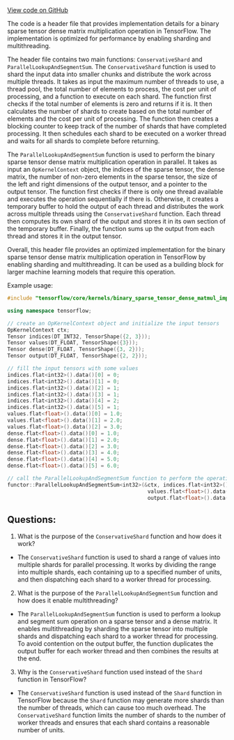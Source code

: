 [View code on GitHub](https://github.com/misbahsy/the-algorithm/twml/libtwml/src/ops/binary_sparse_dense_matmul_impl.h)

The code is a header file that provides implementation details for a binary sparse tensor dense matrix multiplication operation in TensorFlow. The implementation is optimized for performance by enabling sharding and multithreading. 

The header file contains two main functions: `ConservativeShard` and `ParallelLookupAndSegmentSum`. The `ConservativeShard` function is used to shard the input data into smaller chunks and distribute the work across multiple threads. It takes as input the maximum number of threads to use, a thread pool, the total number of elements to process, the cost per unit of processing, and a function to execute on each shard. The function first checks if the total number of elements is zero and returns if it is. It then calculates the number of shards to create based on the total number of elements and the cost per unit of processing. The function then creates a blocking counter to keep track of the number of shards that have completed processing. It then schedules each shard to be executed on a worker thread and waits for all shards to complete before returning. 

The `ParallelLookupAndSegmentSum` function is used to perform the binary sparse tensor dense matrix multiplication operation in parallel. It takes as input an `OpKernelContext` object, the indices of the sparse tensor, the dense matrix, the number of non-zero elements in the sparse tensor, the size of the left and right dimensions of the output tensor, and a pointer to the output tensor. The function first checks if there is only one thread available and executes the operation sequentially if there is. Otherwise, it creates a temporary buffer to hold the output of each thread and distributes the work across multiple threads using the `ConservativeShard` function. Each thread then computes its own shard of the output and stores it in its own section of the temporary buffer. Finally, the function sums up the output from each thread and stores it in the output tensor. 

Overall, this header file provides an optimized implementation for the binary sparse tensor dense matrix multiplication operation in TensorFlow by enabling sharding and multithreading. It can be used as a building block for larger machine learning models that require this operation. 

Example usage:

```c++
#include "tensorflow/core/kernels/binary_sparse_tensor_dense_matmul_impl.h"

using namespace tensorflow;

// create an OpKernelContext object and initialize the input tensors
OpKernelContext ctx;
Tensor indices(DT_INT32, TensorShape({2, 3}));
Tensor values(DT_FLOAT, TensorShape({3}));
Tensor dense(DT_FLOAT, TensorShape({3, 2}));
Tensor output(DT_FLOAT, TensorShape({2, 2}));

// fill the input tensors with some values
indices.flat<int32>().data()[0] = 0;
indices.flat<int32>().data()[1] = 0;
indices.flat<int32>().data()[2] = 1;
indices.flat<int32>().data()[3] = 1;
indices.flat<int32>().data()[4] = 2;
indices.flat<int32>().data()[5] = 1;
values.flat<float>().data()[0] = 1.0;
values.flat<float>().data()[1] = 2.0;
values.flat<float>().data()[2] = 3.0;
dense.flat<float>().data()[0] = 1.0;
dense.flat<float>().data()[1] = 2.0;
dense.flat<float>().data()[2] = 3.0;
dense.flat<float>().data()[3] = 4.0;
dense.flat<float>().data()[4] = 5.0;
dense.flat<float>().data()[5] = 6.0;

// call the ParallelLookupAndSegmentSum function to perform the operation
functor::ParallelLookupAndSegmentSum<int32>(&ctx, indices.flat<int32>().data(),
                                             values.flat<float>().data(), 3, 2, 2,
                                             output.flat<float>().data());
```
## Questions: 
 1. What is the purpose of the `ConservativeShard` function and how does it work?
- The `ConservativeShard` function is used to shard a range of values into multiple shards for parallel processing. It works by dividing the range into multiple shards, each containing up to a specified number of units, and then dispatching each shard to a worker thread for processing.
2. What is the purpose of the `ParallelLookupAndSegmentSum` function and how does it enable multithreading?
- The `ParallelLookupAndSegmentSum` function is used to perform a lookup and segment sum operation on a sparse tensor and a dense matrix. It enables multithreading by sharding the sparse tensor into multiple shards and dispatching each shard to a worker thread for processing. To avoid contention on the output buffer, the function duplicates the output buffer for each worker thread and then combines the results at the end.
3. Why is the `ConservativeShard` function used instead of the `Shard` function in TensorFlow?
- The `ConservativeShard` function is used instead of the `Shard` function in TensorFlow because the `Shard` function may generate more shards than the number of threads, which can cause too much overhead. The `ConservativeShard` function limits the number of shards to the number of worker threads and ensures that each shard contains a reasonable number of units.